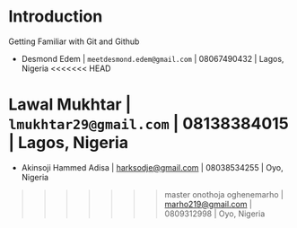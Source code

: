 # Introduction
Getting Familiar with Git and Github

* Desmond Edem | `meetdesmond.edem@gmail.com` | 08067490432 | Lagos, Nigeria
<<<<<<< HEAD

Lawal Mukhtar | `lmukhtar29@gmail.com` | 08138384015 | Lagos, Nigeria
=======
* Akinsoji Hammed Adisa | harksodje@gmail.com | 08038534255 | Oyo, Nigeria
>>>>>>> master
onothoja oghenemarho | marho219@gmail.com | 0809312998 | Oyo, Nigeria
